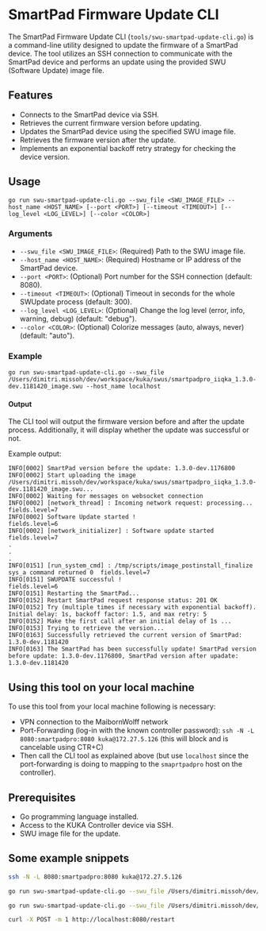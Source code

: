 # SmartPad Firmware Update CLI

The SmartPad Firmware Update CLI (`tools/swu-smartpad-update-cli.go`) is a command-line utility designed to update the firmware of a SmartPad device.
The tool utilizes an SSH connection to communicate with the SmartPad device and performs an update using the provided
SWU (Software Update) image file.

## Features

- Connects to the SmartPad device via SSH.
- Retrieves the current firmware version before updating.
- Updates the SmartPad device using the specified SWU image file.
- Retrieves the firmware version after the update.
- Implements an exponential backoff retry strategy for checking the device version.

## Usage

```shell
go run swu-smartpad-update-cli.go --swu_file <SWU_IMAGE_FILE> --host_name <HOST_NAME> [--port <PORT>] [--timeout <TIMEOUT>] [--log_level <LOG_LEVEL>] [--color <COLOR>]
```

### Arguments

- `--swu_file <SWU_IMAGE_FILE>`: (Required) Path to the SWU image file.
- `--host_name <HOST_NAME>`: (Required) Hostname or IP address of the SmartPad device.
- `--port <PORT>`: (Optional) Port number for the SSH connection (default: 8080).
- `--timeout <TIMEOUT>`: (Optional) Timeout in seconds for the whole SWUpdate process (default: 300).
- `--log_level <LOG_LEVEL>`: (Optional) Change the log level (error, info, warning, debug) (default: "debug").
- `--color <COLOR>`: (Optional) Colorize messages (auto, always, never) (default: "auto").

### Example

```shell
go run swu-smartpad-update-cli.go --swu_file /Users/dimitri.missoh/dev/workspace/kuka/swus/smartpadpro_iiqka_1.3.0-dev.1181420_image.swu --host_name localhost
```

#### Output

The CLI tool will output the firmware version before and after the update process. Additionally, it will display whether the update was successful or not.

Example output:

```shell
INFO[0002] SmartPad version before the update: 1.3.0-dev.1176800
INFO[0002] Start uploading the image /Users/dimitri.missoh/dev/workspace/kuka/swus/smartpadpro_iiqka_1.3.0-dev.1181420_image.swu...
INFO[0002] Waiting for messages on websocket connection
INFO[0002] [network_thread] : Incoming network request: processing...  fields.level=7
INFO[0002] Software Update started !                     fields.level=6
INFO[0002] [network_initializer] : Software update started  fields.level=7
.
.
.
INFO[0151] [run_system_cmd] : /tmp/scripts/image_postinstall_finalize  sys_a command returned 0  fields.level=7
INFO[0151] SWUPDATE successful !                         fields.level=6
INFO[0151] Restarting the SmartPad...
INFO[0152] Restart SmartPad request response status: 201 OK
INFO[0152] Try (multiple times if necessary with exponential backoff). Initial delay: 1s, backoff factor: 1.5, and max retry: 5
INFO[0152] Make the first call after an initial delay of 1s ...
INFO[0153] Trying to retrieve the version...
INFO[0163] Successfully retrieved the current version of SmartPad: 1.3.0-dev.1181420
INFO[0163] The SmartPad has been successfully update! SmartPad version before update: 1.3.0-dev.1176800, SmartPad version after upadate: 1.3.0-dev.1181420
```

## Using this tool on your local machine

To use this tool from your local machine following is necessary:

- VPN connection to the MaibornWolff network
- Port-Forwarding (log-in with the known controller password): `ssh -N -L 8080:smartpadpro:8080 kuka@172.27.5.126` (this will block and is cancelable using CTR+C)
- Then call the CLI tool as explained above (but use `localhost` since the port-forwarding is doing to mapping to the `smaprtpadpro` host on the controller).

## Prerequisites

- Go programming language installed.
- Access to the KUKA Controller device via SSH.
- SWU image file for the update.

## Some example snippets

```sh
ssh -N -L 8080:smartpadpro:8080 kuka@172.27.5.126

go run swu-smartpad-update-cli.go --swu_file /Users/dimitri.missoh/dev/workspace/kuka/swus/smartpadpro_iiqka_1.3.0-dev.1181420_image.swu --host_name localhost --log_level debug

go run swu-smartpad-update-cli.go --swu_file /Users/dimitri.missoh/dev/workspace/kuka/swus/smartpadpro_iiqka_1.3.0-dev.1176800_image.swu --host_name localhost --log_level debug

curl -X POST -m 1 http://localhost:8080/restart
```
